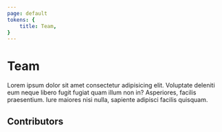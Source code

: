 ```yaml
---
page: default
tokens: {
    title: Team,
}
---
```


# Team

Lorem ipsum dolor sit amet consectetur adipisicing elit. Voluptate deleniti eum neque libero fugit fugiat quam illum non in? Asperiores, facilis praesentium. Iure maiores nisi nulla, sapiente adipisci facilis quisquam.

## Contributors
<TeamList dataSources="team.json" />
